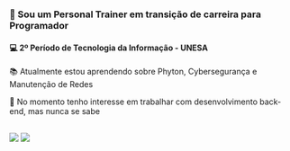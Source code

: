 <h3>💪 Sou um Personal Trainer em transição de carreira para Programador </h3>
<h4>💻 2º Período de Tecnologia da Informação - UNESA </h4>
<p> 📚 Atualmente estou aprendendo sobre Phyton, Cybersegurança e Manutenção de Redes </p>
<p> 👔 No momento tenho interesse em trabalhar com desenvolvimento back-end, mas nunca se sabe </p>

##

<div>
<a href = "mailto:viniciusfranco56@gmail.com"><img src="https://img.shields.io/badge/-Gmail-%23333?style=for-the-badge&logo=gmail&logoColor=white" target="_blank"></a>
  <a href="https://www.linkedin.com/in/viniciusfo" target="_blank"><img src="https://img.shields.io/badge/-LinkedIn-%230077B5?style=for-the-badge&logo=linkedin&logoColor=white" target="_blank"></a> 
</div>
